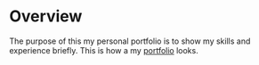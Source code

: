 # Overview

The purpose of this my personal portfolio is to show my skills and experience briefly. This is how a my [portfolio](https://sahil-fndev.github.io/) looks.